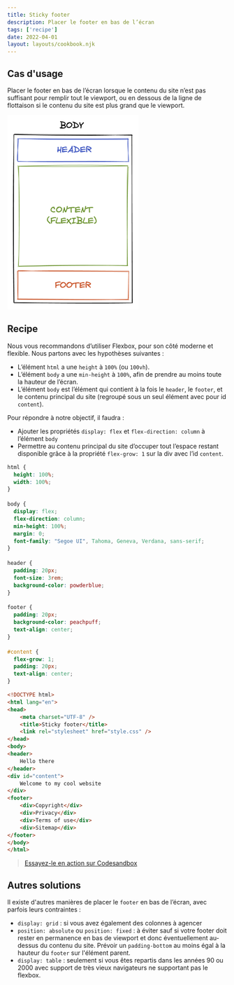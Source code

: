 ```yaml
---
title: Sticky footer
description: Placer le footer en bas de l’écran
tags: ['recipe']
date: 2022-04-01
layout: layouts/cookbook.njk
---
```


## Cas d'usage
Placer le footer en bas de l’écran lorsque le contenu du site n’est pas suffisant pour remplir tout le viewport, ou en dessous de la ligne de flottaison si le contenu du site est plus grand que le viewport.

  <p class="illustration--centered">
    <img width="300px" src="/assets/illustrations/sticky-footer.png" alt="Structure html header, content et footer">
  </p>

## Recipe
Nous vous recommandons d’utiliser Flexbox, pour son côté moderne et flexible.
Nous partons avec les hypothèses suivantes :
* L’élément `html` a une `height` à `100%` (ou `100vh`).
* L’élément `body` a une `min-height` à `100%`, afin de prendre au moins toute la hauteur de l’écran.
* L’élément `body` est l’élément qui contient à la fois le `header`, le `footer`, et le contenu principal du site (regroupé sous un seul élément avec pour id `content`).

Pour répondre à notre objectif, il faudra :
* Ajouter les propriétés `display: flex` et `flex-direction: column` à l’élément `body`
* Permettre au contenu principal du site d’occuper tout l’espace restant disponible grâce à la propriété `flex-grow: 1` sur la div avec l’id `content`.

```css
html {
  height: 100%;
  width: 100%;
}

body {
  display: flex;
  flex-direction: column;
  min-height: 100%;
  margin: 0;
  font-family: "Segoe UI", Tahoma, Geneva, Verdana, sans-serif;
}

header {
  padding: 20px;
  font-size: 3rem;
  background-color: powderblue;
}

footer {
  padding: 20px;
  background-color: peachpuff;
  text-align: center;
}

#content {
  flex-grow: 1;
  padding: 20px;
  text-align: center;
}
```

```html
<!DOCTYPE html>
<html lang="en">
<head>
    <meta charset="UTF-8" />
    <title>Sticky footer</title>
    <link rel="stylesheet" href="style.css" />
</head>
<body>
<header>
    Hello there
</header>
<div id="content">
    Welcome to my cool website
</div>
<footer>
    <div>Copyright</div>
    <div>Privacy</div>
    <div>Terms of use</div>
    <div>Sitemap</div>
</footer>
</body>
</html>
```

>[Essayez-le en action sur Codesandbox](https://codesandbox.io/s/octo-w4ll-js8c0z-js8c0z)

## Autres solutions
Il existe d'autres manières de placer le `footer` en bas de l’écran, avec parfois leurs contraintes :
* `display: grid` : si vous avez également des colonnes à agencer
* `position: absolute` ou `position: fixed` : à éviter sauf si votre footer doit rester en permanence en bas de viewport et donc éventuellement au-dessus du contenu du site. Prévoir un `padding-bottom` au moins égal à la hauteur du `footer` sur l'élément parent.
* `display: table` : seulement si vous êtes repartis dans les années 90 ou 2000 avec support de très vieux navigateurs ne supportant pas le flexbox.
